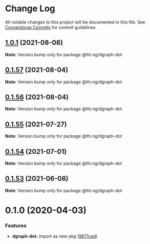 # Change Log

All notable changes to this project will be documented in this file.
See [Conventional Commits](https://conventionalcommits.org) for commit guidelines.

## [1.0.1](https://github.com/thi-ng/umbrella/compare/@thi.ng/dgraph-dot@0.1.57...@thi.ng/dgraph-dot@1.0.1) (2021-08-08)

**Note:** Version bump only for package @thi.ng/dgraph-dot





## [0.1.57](https://github.com/thi-ng/umbrella/compare/@thi.ng/dgraph-dot@0.1.56...@thi.ng/dgraph-dot@0.1.57) (2021-08-04)

**Note:** Version bump only for package @thi.ng/dgraph-dot





## [0.1.56](https://github.com/thi-ng/umbrella/compare/@thi.ng/dgraph-dot@0.1.55...@thi.ng/dgraph-dot@0.1.56) (2021-08-04)

**Note:** Version bump only for package @thi.ng/dgraph-dot





## [0.1.55](https://github.com/thi-ng/umbrella/compare/@thi.ng/dgraph-dot@0.1.54...@thi.ng/dgraph-dot@0.1.55) (2021-07-27)

**Note:** Version bump only for package @thi.ng/dgraph-dot





## [0.1.54](https://github.com/thi-ng/umbrella/compare/@thi.ng/dgraph-dot@0.1.53...@thi.ng/dgraph-dot@0.1.54) (2021-07-01)

**Note:** Version bump only for package @thi.ng/dgraph-dot





## [0.1.53](https://github.com/thi-ng/umbrella/compare/@thi.ng/dgraph-dot@0.1.52...@thi.ng/dgraph-dot@0.1.53) (2021-06-08)

**Note:** Version bump only for package @thi.ng/dgraph-dot





# 0.1.0 (2020-04-03)


### Features

* **dgraph-dot:** import as new pkg ([9671ced](https://github.com/thi-ng/umbrella/commit/9671ceda29b0cd0ebbedce449943eec5abeff882))
